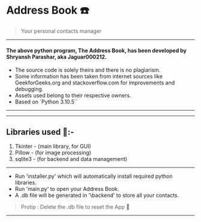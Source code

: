 
# Address Book ☎️

> Your personal contacts manager

---

#### The above python program, The Address Book, has been developed by Shryansh Parashar, aka Jaguar000212.

- The source code is solely theirs and there is no plagiarism.
- Some information has been taken from internet sources like GeekforGeeks.org and stackoverflow.com for improvements and debugging.
- Assets used belong to their respective owners.
- Based on `Python 3.10.5``

---

---

## Libraries used 📃:-

1. Tkinter	- (main library, for GUI)
2. Pillow - (for image processing)
3. sqlite3 - (for backend and data management)

---

- Run 'installer.py' which will automatically install required python libraries.
- Run 'main.py' to open your Address Book.
- A .db file will be generated in '\backend' to store all your contacts.
> Protip : Delete the .db file to reset the App 🙂

---